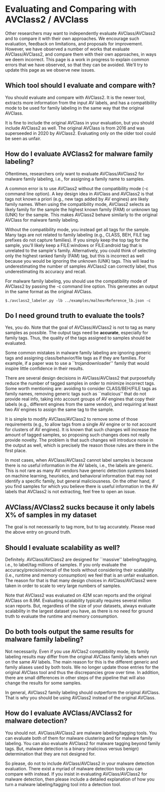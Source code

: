 # Evaluating and Comparing with AVClass2 / AVClass

Other researchers may want to independently evaluate AVClass/AVClass2 and 
to compare it with their own approaches. 
We encourage such evaluation, feedback on limitations, and proposals for 
improvement.
However, we have observed a number of works that 
evaluate AVClass/AVClass2, and compare them with their own approaches,
in ways we deem incorrect. 
This page is a work in progress to explain common errors that we 
have observed, so that they can be avoided.
We'll try to update this page as we observe new issues.

## Which tool should I evaluate and compare with?

You should evaluate and compare with AVClass2. 
It is the newer tool, extracts more information 
from the input AV labels, and has a compatibility mode to be used for 
family labeling in the same way that the original AVClass. 

It is fine to include the original AVClass in your evaluation, 
but you should include AVClass2 as well. 
The original AVClass is from 2016 and was superseeded in 2020 by 
AVClass2. Evaluating only on the older tool could be seen as unfair. 

## How do I evaluate AVClass2 for malware family labeling?

Oftentimes, researchers only want to evaluate AVClass/AVClass2 for 
malware family labeling, i.e., for assigning a family name to samples. 

A common error is to use AVClass2 without the compatibility mode
(-c command line option). 
A key design idea in AVClass and AVClass2 is that tags not known a 
priori (e.g., new tags added by AV engines) are likely family names. 
When using the compatibility mode, AVClass2 selects as likely family for 
the sample the highest known family (FAM) or unknown tag (UNK) for the sample.
This makes AVClass2 behave similarly to the original AVClass for 
malware family labeling.

Without the compatibility mode, you instead get all tags for the sample.
Many tags are not related to family labeling 
(e.g., CLASS, BEH, FILE tag prefixes do not capture families).
If you simply keep the top tag for the sample, you'll likely keep a 
FILE:windows or FILE:android tag that is unrelated to the sample's family.
Alternatively, you could think of selecting only the highest 
ranked family (FAM) tag, but this is incorrect as well because you 
would be ignoring the unknown (UNK) tags. 
This will lead to underestimating the number of samples AVClass2 can 
correctly label, thus underestimating its accuracy and recall.

For malware family labeling, you should use the compatibility mode of AVClass2 
by passing the -c command line option. 
This generates an output in the same format as the original AVClass.

```shell
$./avclass2_labeler.py -lb ../examples/malheurReference_lb.json -c
```

## Do I need ground truth to evaluate the tools?

Yes, you do. Note that the goal of AVClass/AVClass2 is not to 
tag as many samples as possible.
The output tags need be **accurate**, especially for family tags.
Thus, the quality of the tags assigned to samples should be evaluated.

Some common mistakes in malware family labeling are ignoring generic tags 
and assigning class/behavior/file tags as if they are families. 
For example, if a paper was to use a ``trojandownloader'' family 
that would inspire little confidence in their results. 

There are several design decisions in AVClass/AVClass2 that purposefully 
reduce the number of tagged samples in order to minimize incorrect tags. 
Some worth mentioning are: 
avoiding to consider CLASS/BEH/FILE tags as family names, 
removing generic tags such as ``malicious'' that do not provide real info, 
taking into account groups of AV engines that copy their labels 
(e.g., different engines from the same vendor), and
requiring at least two AV engines to assign the same tag to the sample. 

It is simple to modify AVClass/AVClass2 to remove some of those requirements
(e.g., to allow tags from a single AV engine or to not account for clusters 
of AV engines). 
It is known that such changes will increase the amount of tagged samples, 
so proposing such changes does not really provide novelty. 
The problem is that such changes will introduce noise in the output as well, 
which is precisely the reason those rules are there in the first place.

In most cases, when AVClass/AVClass2 cannot label samples is because there 
is no useful information in the AV labels, i.e., the labels are generic. 
This is not rare as many AV vendors have generic detection systems based on 
machine learning, heuristics, and behavioral information that may not identify 
a specific family, but general maliciousness.
On the other hand, if you find samples for which you believe there is 
useful information in the AV labels that AVClass2 is not extracting, 
feel free to open an issue. 

## AVClass/AVClass2 sucks because it only labels X\% of samples in my dataset

The goal is not necessarily to tag more, but to tag accurately.
Please read the above entry on ground truth. 

## Should I evaluate scalability as well?

Definitely. AVClass/AVClass2 are designed for ``massive'' labeling/tagging, 
i.e., to label/tag millions of samples. 
If you only evaluate the accuracy/precision/recall of the tools 
without considering their scalability (i.e., runtime and memory consumption) 
we feel that is an unfair evaluation. 
The reason for that is that many design choices in AVClass/AVClass2 
were taken in order to scale to very large numbers of samples.

Note that AVClass2 was evaluated on 42M scan reports and the original 
AVClass on 8.9M. 
Evaluating scalability typically requires several million scan reports. 
But, regardless of the size of your datasets, always evaluate scalability 
in the largest dataset you have, as there is no need for ground truth 
to evaluate the runtime and memory consumption.

## Do both tools output the same results for malware family labeling?

Not necessarily. 
Even if you use AVClas2 compatibility mode, its family labeling results may 
differ from the original AVClass family labels when run on the same AV labels. 
The main reason for this is the different generic and family aliases used 
by both tools. 
We no longer update those entries for the original AVClass tool and thus 
the discrepancies grow over time. 
In addition, there are small differences in other steps of the pipeline that 
will also change the results for some samples. 

In general, AVClass2 family labeling should outperform the original AVClass. 
That is why you should be using AVClass2 instead of the original AVClass.

## How do I evaluate AVClass/AVClass2 for malware detection?

You should not. AVClass/AVClass2 are malware labeling/tagging tools. 
You can evaluate both of them for malware clustering and 
for malware family labeling. 
You can also evaluate AVClass2 for malware tagging beyond family tags. 
But, malware detection is a binary (malicious versus benign) determination that 
they are not designed for. 

So please, do not to include AVClass/AVClass2 in your malware detection 
evaluation. 
There exist a myriad of malware detection tools you can compare with instead.
If you insist in evaluating AVClass/AVClass2 for malware detection, 
then please include a detailed explanation of how you turn a malware
labeling/tagging tool into a detection tool. 

